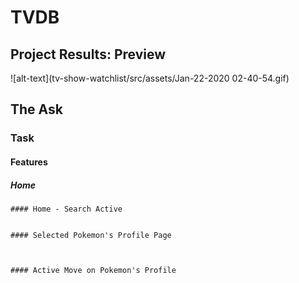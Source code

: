 # TVDB

## Project Results: Preview
![alt-text](tv-show-watchlist/src/assets/Jan-22-2020 02-40-54.gif)

## The Ask

### Task

#### Features

##### Home


```
#### Home - Search Active


#### Selected Pokemon's Profile Page


 
#### Active Move on Pokemon's Profile

